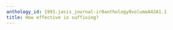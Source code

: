 ```yaml
---
anthology_id: 1991.jasis_journal-ir0anthology0volumeA42A1.1
title: How effective is suffixing?
---
```

